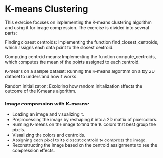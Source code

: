 # K-means Clustering
This exercise focuses on implementing the K-means clustering algorithm and using it for image compression. The exercise is divided into several parts:

Finding closest centroids: Implementing the function find_closest_centroids, which assigns each data point to the closest centroid.

Computing centroid means: Implementing the function compute_centroids, which computes the mean of the points assigned to each centroid.

K-means on a sample dataset: Running the K-means algorithm on a toy 2D dataset to understand how it works.

Random initialization: Exploring how random initialization affects the outcome of the K-means algorithm.

### Image compression with K-means:
* Loading an image and visualizing it.
* Preprocessing the image by reshaping it into a 2D matrix of pixel colors.
* Running K-means on the image to find the 16 colors that best group the pixels.
* Visualizing the colors and centroids.
* Assigning each pixel to its closest centroid to compress the image.
* Reconstructing the image based on the centroid assignments to see the compression effects.
